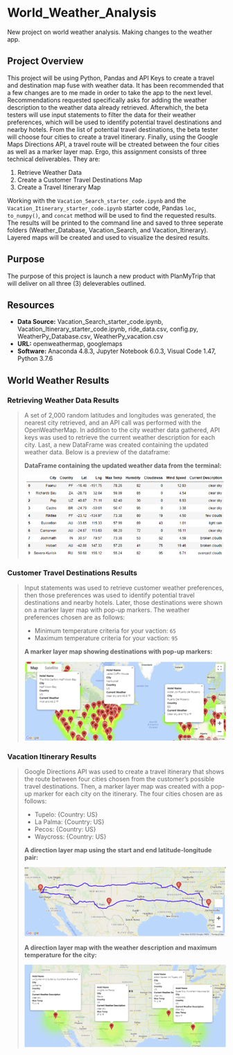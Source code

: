 # World_Weather_Analysis
New project on world weather analysis. Making changes to the weather app.

## Project Overview
This project will be using Python, Pandas and API Keys to create a travel and destination map fuse with weather data. It has been recommended that a few changes are to me made in order to take the app to the next level. Recommendations requested specifically asks for adding the weather description to the weather data already retrieved. Afterwhich, the beta testers will use input statements to filter the data for their weather preferences, which will be used to identify potential travel destinations and nearby hotels. From the list of potential travel destinations, the beta tester will choose four cities to create a travel itinerary. Finally, using the Google Maps Directions API, a travel route will be ctreated between the four cities as well as a marker layer map. Ergo, this assignment consists of three technical deliverables. They are:

1. Retrieve Weather Data
2. Create a Customer Travel Destinations Map
3. Create a Travel Itinerary Map

Working with the `Vacation_Search_starter_code.ipynb` and the `Vacation_Itinerary_starter_code.ipynb`  starter code, Pandas `loc`, `to_numpy()`, and `concat` method will be used to find the requested results. The results will be printed to the command line and saved to three seperate folders (Weather_Database, Vacation_Search, and Vacation_Itinerary). Layered maps will be created and used to visualize the desired results.

## Purpose
The purpose of this project is launch a new product with PlanMyTrip that will deliver on all three (3) deleverables outlined.

## Resources
- **Data Source:** Vacation_Search_starter_code.ipynb, Vacation_Itinerary_starter_code.ipynb, ride_data.csv, config.py, WeatherPy_Database.csv, WeatherPy_vacation.csv
- **URL:** openweathermap, googlemaps
- **Software:** Anaconda 4.8.3, Jupyter Notebook 6.0.3, Visual Code 1.47, Python 3.7.6

## World Weather Results
>
>
### **Retrieving Weather Data Results**
>A set of 2,000 random latitudes and longitudes was generated, the nearest city retrieved, and an API call was performed with the OpenWeatherMap. In addition to the city weather data gathered, API keys was used to retrieve the current weather description for each city. Last, a new DataFrame was created  containing the updated weather data. Below is a preview of the dataframe: 
>
>**DataFrame containing the updated weather data from the terminal:**
>
>![Weather_Data](./Weather_Database/Weather_Data.png)
>
### **Customer Travel Destinations Results**
>Input statements was used to retrieve customer weather preferences, then those preferences was used to identify potential travel destinations and nearby hotels. Later, those destinations were shown on a marker layer map with pop-up markers. The weather preferences chosen are as follows: 
>- Minimum temperature criteria for your vaction: `65`
>- Maximum temperature criteria for your vaction: `95`
>
>**A marker layer map showing destinations with pop-up markers:**
>
>![WeatherPy_vacation_map](./Vacation_Search/WeatherPy_vacation_map.png)
>
>
### **Vacation Itinerary Results**
>Google Directions API was used to create a travel itinerary that shows the route between four cities chosen from the customer’s possible travel destinations. Then, a marker layer map was created with a pop-up marker for each city on the itinerary. The four cities chosen are as follows: 
>- Tupelo: {Country: US}
>- La Palma: {Country: US}
>- Pecos: {Country: US}
>- Waycross: {Country: US}
>
>
>**A direction layer map using the start and end latitude-longitude pair:**
>
>![WeatherPy_travel_map](./Vacation_Itinerary/WeatherPy_travel_map.png)
>
>**A direction layer map with the weather description and maximum temperature for the city:**
>
>![WeatherPy_travel_map_markers](./Vacation_Itinerary/WeatherPy_travel_map_markers.png)